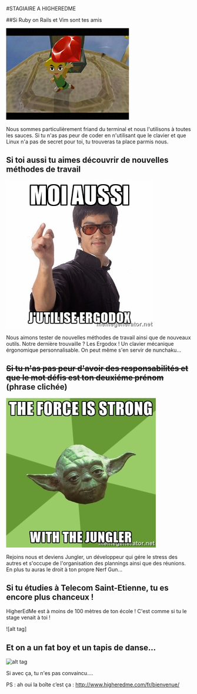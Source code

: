 #STAGIAIRE A HIGHEREDME

##Si Ruby on Rails et Vim sont tes amis

![alt tag](https://github.com/higheredme/children_of_forest/blob/develop/images/link_ruby.png)

Nous sommes particulièrement friand du terminal et nous l'utilisons à toutes les sauces. Si tu n'as pas peur de coder en n'utilisant que le clavier et que Linux n'a pas de secret pour toi, tu trouveras ta place parmis nous.

## Si toi aussi tu aimes découvrir de nouvelles méthodes de travail

![alt tag](https://github.com/higheredme/children_of_forest/blob/develop/images/bruce_lee_ergodox.jpg)

Nous aimons tester de nouvelles méthodes de travail ainsi que de nouveaux outils. Notre dernière trouvaille ?
Les Ergodox ! Un clavier mécanique érgonomique personnalisable. On peut même s'en servir de nunchaku...

## ~~Si tu n'as pas peur d'avoir des responsabilités et que le mot défis est ton deuxiéme prénom~~ (phrase clichée)

![alt tag](https://github.com/higheredme/children_of_forest/blob/develop/images/yoda_jungler.jpg)

Rejoins nous et deviens Jungler, un développeur qui gére le stress des autres et s'occupe de l'organisation des plannings ainsi que des réunions. En plus tu auras le droit à ton propre Nerf Gun...

## Si tu étudies à Telecom Saint-Etienne, tu es encore plus chanceux !

HigherEdMe est à moins de 100 mètres de ton école ! C'est comme si tu le stage venait à toi ! 

![alt tag]

## Et on a un fat boy et un tapis de danse...

![alt tag](https://github.com/higheredme/children_of_forest/blob/develop/images/fat_boy.png)

Si avec ça, tu n'es pas convaincu.…

PS : ah oui la boîte c’est ça : http://www.higheredme.com/fr/bienvenue/
